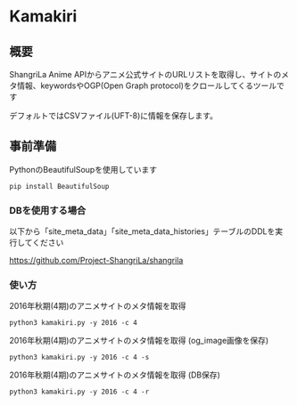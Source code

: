 # Kamakiri

## 概要

ShangriLa Anime APIからアニメ公式サイトのURLリストを取得し、サイトのメタ情報、keywordsやOGP(Open Graph protocol)をクロールしてくるツールです

デフォルトではCSVファイル(UFT-8)に情報を保存します。


## 事前準備

PythonのBeautifulSoupを使用しています

```
pip install BeautifulSoup
```

### DBを使用する場合

以下から「site_meta_data」「site_meta_data_histories」テーブルのDDLを実行してください

https://github.com/Project-ShangriLa/shangrila

### 使い方

2016年秋期(4期)のアニメサイトのメタ情報を取得

```
python3 kamakiri.py -y 2016 -c 4
```

2016年秋期(4期)のアニメサイトのメタ情報を取得 (og_image画像を保存)

```
python3 kamakiri.py -y 2016 -c 4 -s
```

2016年秋期(4期)のアニメサイトのメタ情報を取得 (DB保存)

```
python3 kamakiri.py -y 2016 -c 4 -r
```

